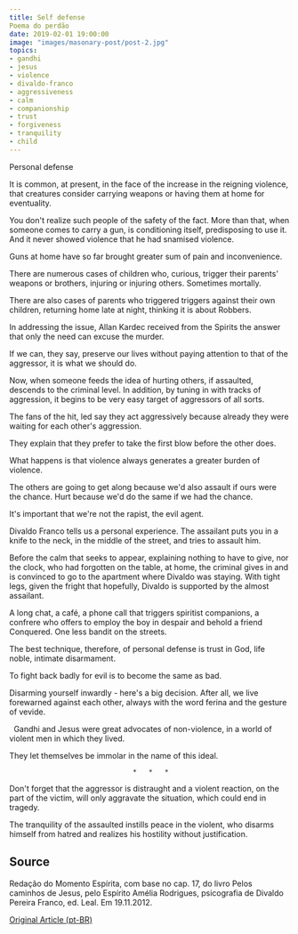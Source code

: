 ```yaml
---
title: Self defense
Poema do perdão
date: 2019-02-01 19:00:00
image: "images/masonary-post/post-2.jpg"
topics: 
- gandhi
- jesus
- violence
- divaldo-franco
- aggressiveness
- calm
- companionship
- trust
- forgiveness
- tranquility
- child
---
```


Personal defense

It is common, at present, in the face of the increase in the reigning violence, that creatures
consider carrying weapons or having them at home for eventuality.

You don't realize such people of the safety of the fact. More than that, when
someone comes to carry a gun, is conditioning itself, predisposing to use it.
And it never showed violence that he had snamised violence.

Guns at home have so far brought greater sum of pain and inconvenience.

There are numerous cases of children who, curious, trigger their parents' weapons or
brothers, injuring or injuring others. Sometimes mortally.

There are also cases of parents who triggered triggers against their own
children, returning home late at night, thinking it is about
Robbers.

In addressing the issue, Allan Kardec received from the Spirits the answer that only the
need can excuse the murder.

If we can, they say, preserve our lives without paying attention to that of the aggressor, it is
what we should do.

Now, when someone feeds the idea of hurting others, if assaulted, descends to the
criminal level. In addition, by tuning in with tracks of aggression, it begins to
be very easy target of aggressors of all sorts.

The fans of the hit, led say they act aggressively because already
they were waiting for each other's aggression.

They explain that they prefer to take the first blow before the other does.

What happens is that violence always generates a greater burden of violence.

The others are going to get along because we'd also assault if ours were the chance. Hurt
because we'd do the same if we had the chance.

It's important that we're not the rapist, the evil agent.

Divaldo Franco tells us a personal experience. The assailant puts you in a
knife to the neck, in the middle of the street, and tries to assault him.

Before the calm that seeks to appear, explaining nothing to have to give, nor the clock,
who had forgotten on the table, at home, the criminal gives in and is convinced to go to the
apartment where Divaldo was staying. With tight legs, given the fright that
hopefully, Divaldo is supported by the almost assailant.

A long chat, a café, a phone call that triggers spiritist companions, a
confrere who offers to employ the boy in despair and behold a friend
Conquered. One less bandit on the streets.

The best technique, therefore, of personal defense is trust in God, life
noble, intimate disarmament.

To fight back badly for evil is to become the same as bad.

Disarming yourself inwardly - here's a big decision. After all, we live forewarned
against each other, always with the word ferina and the gesture of vevide.

  Gandhi and Jesus were great advocates of non-violence, in a
world of violent men in which they lived.

They let themselves be immolar in the name of this ideal.

                                   *   *   *

Don't forget that the aggressor is distraught and a violent reaction, on the part
of the victim, will only aggravate the situation, which could end in tragedy.

The tranquility of the assaulted instills peace in the violent, who disarms himself from hatred and
realizes his hostility without justification.


## Source
Redação do Momento Espírita, com base no cap. 17, do livro Pelos
caminhos de Jesus, pelo Espírito Amélia Rodrigues, psicografia de Divaldo
Pereira Franco, ed. Leal.
Em 19.11.2012.


[Original Article (pt-BR)](http://www.momento.com.br/pt/ler_texto.php?id=3670)


